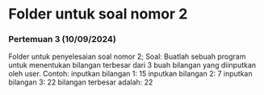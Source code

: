 # Folder untuk soal nomor 2
### Pertemuan 3 (10/09/2024)

Folder untuk penyelesaian soal nomor 2;
	Soal:
		Buatlah sebuah program untuk menentukan bilangan terbesar dari 3 buah bilangan
		yang diinputkan oleh user.
		Contoh: inputkan bilangan 1: 15
				inputkan bilangan 2: 7
				inputkan bilangan 3: 22
				bilangan terbesar adalah: 22
